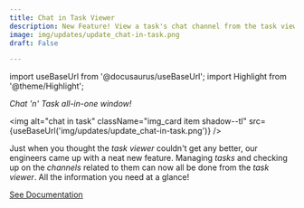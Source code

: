 ```yaml
---
title: Chat in Task Viewer
description: New Feature! View a task's chat channel from the task viewer.
image: img/updates/update_chat-in-task.png
draft: False

---
```


import useBaseUrl from '@docusaurus/useBaseUrl'; 
import Highlight from '@theme/Highlight';


<div className="align-center">
<div className="card">
<div className="card__header">

<span className="hero__subtitle"><em>Chat 'n' Task all-in-one window!</em></span>

</div>
<div className="card__image">

<img alt="chat in task" className="img_card item shadow--tl" src={useBaseUrl('img/updates/update_chat-in-task.png')} />
<br/>

</div>
<div className="card__body">

Just when you thought the _task viewer_ couldn't get any better, our engineers came up with a neat new feature. Managing _tasks_ and checking up on the _channels_ related to them can now all be done from the _task viewer_. All the information you need at a glance!

</div>
<div className="card__footer text-center align-padding-center">

<a className="button button--info button--block" href="docs/documentation/client/tasks/task_chat">See Documentation</a>
<br/>

</div>
</div>
</div>
